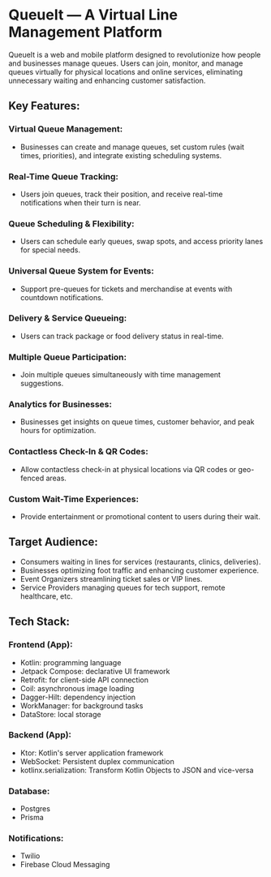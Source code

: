 # QueueIt — A Virtual Line Management Platform

QueueIt is a web and mobile platform designed to revolutionize how people and businesses manage queues. Users can join, monitor, and manage queues virtually for physical locations and online services, eliminating unnecessary waiting and enhancing customer satisfaction.

## Key Features:

### Virtual Queue Management:
- Businesses can create and manage queues, set custom rules (wait times, priorities), and integrate existing scheduling systems.

### Real-Time Queue Tracking:
- Users join queues, track their position, and receive real-time notifications when their turn is near.

### Queue Scheduling & Flexibility:
- Users can schedule early queues, swap spots, and access priority lanes for special needs.

### Universal Queue System for Events:
- Support pre-queues for tickets and merchandise at events with countdown notifications.

### Delivery & Service Queueing:
- Users can track package or food delivery status in real-time.

### Multiple Queue Participation:
- Join multiple queues simultaneously with time management suggestions.

### Analytics for Businesses:
- Businesses get insights on queue times, customer behavior, and peak hours for optimization.

### Contactless Check-In & QR Codes:
- Allow contactless check-in at physical locations via QR codes or geo-fenced areas.

### Custom Wait-Time Experiences:
- Provide entertainment or promotional content to users during their wait.

## Target Audience:
- Consumers waiting in lines for services (restaurants, clinics, deliveries).
- Businesses optimizing foot traffic and enhancing customer experience.
- Event Organizers streamlining ticket sales or VIP lines.
- Service Providers managing queues for tech support, remote healthcare, etc.

## Tech Stack:

### Frontend (App):
- Kotlin: programming language
- Jetpack Compose: declarative UI framework
- Retrofit: for client-side API connection
- Coil: asynchronous image loading
- Dagger-Hilt: dependency injection
- WorkManager: for background tasks
- DataStore: local storage

### Backend (App):
- Ktor: Kotlin's server application framework
- WebSocket: Persistent duplex communication
- kotlinx.serialization: Transform Kotlin Objects to JSON and vice-versa

### Database:
- Postgres
- Prisma

### Notifications:
- Twilio
- Firebase Cloud Messaging
